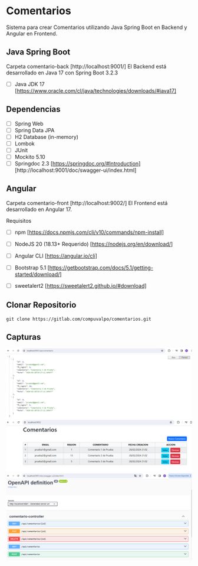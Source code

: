 # Comentarios
Sistema para crear Comentarios utilizando Java Spring Boot en Backend  y Angular en Frontend.

## Java Spring Boot
Carpeta comentario-back [http://localhost:9001/]
El Backend está desarrollado en Java 17 con Spring Boot 3.2.3

- [ ] Java JDK 17 [https://www.oracle.com/cl/java/technologies/downloads/#java17]

## Dependencias
- [ ] Spring Web
- [ ] Spring Data JPA
- [ ] H2 Database (in-memory)
- [ ] Lombok
- [ ] JUnit
- [ ] Mockito 5.10
- [ ] Springdoc 2.3 [https://springdoc.org/#Introduction] [http://localhost:9001/doc/swagger-ui/index.html]

## Angular
Carpeta comentario-front [http://localhost:9002/]
El Frontend está desarrollado en Angular 17.

Requisitos
- [ ] npm [https://docs.npmjs.com/cli/v10/commands/npm-install]
- [ ] NodeJS 20 (18.13+ Requerido) [https://nodejs.org/en/download/]
- [ ] Angular CLI [https://angular.io/cli]
- [ ] Bootstrap 5.1 [https://getbootstrap.com/docs/5.1/getting-started/download/]
- [ ] sweetalert2 [https://sweetalert2.github.io/#download]


## Clonar Repositorio
```
git clone https://gitlab.com/compuvalpo/comentarios.git
```

## Capturas
![BackEnd](capturas/BackEnd.png)
![FrontEnd](capturas/FrontEnd.png)
![Swagger](capturas/Swagger.png)
